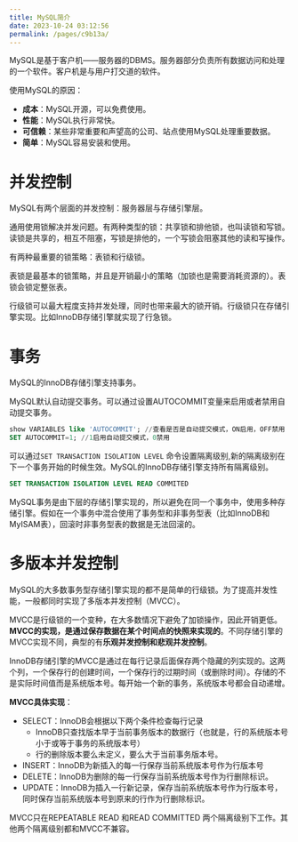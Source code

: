```yaml
---
title: MySQL简介
date: 2023-10-24 03:12:56
permalink: /pages/c9b13a/
---
```

MySQL是基于客户机——服务器的DBMS。服务器部分负责所有数据访问和处理的一个软件。客户机是与用户打交道的软件。

使用MySQL的原因：

- **成本**：MySQL开源，可以免费使用。
- **性能**：MySQL执行非常快。
- **可信赖**：某些非常重要和声望高的公司、站点使用MySQL处理重要数据。
- **简单**：MySQL容易安装和使用。







# 并发控制

MySQL有两个层面的并发控制：服务器层与存储引擎层。

通用使用锁解决并发问题。有两种类型的锁：共享锁和排他锁，也叫读锁和写锁。读锁是共享的，相互不阻塞，写锁是排他的，一个写锁会阻塞其他的读和写操作。

有两种最重要的锁策略：表锁和行级锁。

表锁是最基本的锁策略，并且是开销最小的策略（加锁也是需要消耗资源的）。表锁会锁定整张表。

行级锁可以最大程度支持并发处理，同时也带来最大的锁开销。行级锁只在存储引擎实现。比如InnoDB存储引擎就实现了行急锁。



# 事务

MySQL的InnoDB存储引擎支持事务。

MySQL默认自动提交事务。可以通过设置AUTOCOMMIT变量来启用或者禁用自动提交事务。

```sql
show VARIABLES like 'AUTOCOMMIT'; //查看是否是自动提交模式，ON启用，OFF禁用
SET AUTOCOMMIT=1; //1启用自动提交模式，0禁用
```

可以通过`SET TRANSACTION ISOLATION LEVEL` 命令设置隔离级别,新的隔离级别在下一个事务开始的时候生效。MySQL的InnoDB存储引擎支持所有隔离级别。

```sql
SET TRANSACTION ISOLATION LEVEL READ COMMITED
```

MySQL事务是由下层的存储引擎实现的，所以避免在同一个事务中，使用多种存储引擎。假如在一个事务中混合使用了事务型和非事务型表（比如InnoDB和MyISAM表），回滚时非事务型表的数据是无法回滚的。



# 多版本并发控制



MySQL的大多数事务型存储引擎实现的都不是简单的行级锁。为了提高并发性能，一般都同时实现了多版本并发控制（MVCC）。

MVCC是行级锁的一个变种，在大多数情况下避免了加锁操作，因此开销更低。**MVCC的实现，是通过保存数据在某个时间点的快照来实现的**。不同存储引擎的MVCC实现不同，典型的有**乐观并发控制和悲观并发控制**。

InnoDB存储引擎的MVCC是通过在每行记录后面保存两个隐藏的列实现的。这两个列，一个保存行的创建时间，一个保存行的过期时间（或删除时间）。存储的不是实际时间值而是系统版本号。每开始一个新的事务，系统版本号都会自动递增。

**MVCC具体实现**：

- SELECT：InnoDB会根据以下两个条件检查每行记录
  - InnoDB只查找版本早于当前事务版本的数据行（也就是，行的系统版本号小于或等于事务的系统版本号）
  - 行的删除版本要么未定义，要么大于当前事务版本号。
- INSERT：InnoDB为新插入的每一行保存当前系统版本号作为行版本号
- DELETE：InnoDB为删除的每一行保存当前系统版本号作为行删除标识。
- UPDATE：InnoDB为插入一行新记录，保存当前系统版本号作为行版本号，同时保存当前系统版本号到原来的行作为行删除标识。

MVCC只在REPEATABLE READ 和READ COMMITTED 两个隔离级别下工作。其他两个隔离级别都和MVCC不兼容。



